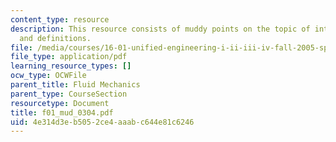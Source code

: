 ```yaml
---
content_type: resource
description: This resource consists of muddy points on the topic of intro concepts
  and definitions.
file: /media/courses/16-01-unified-engineering-i-ii-iii-iv-fall-2005-spring-2006/4e314d3eb5052ce4aaabc644e81c6246_f01_mud_0304.pdf
file_type: application/pdf
learning_resource_types: []
ocw_type: OCWFile
parent_title: Fluid Mechanics
parent_type: CourseSection
resourcetype: Document
title: f01_mud_0304.pdf
uid: 4e314d3e-b505-2ce4-aaab-c644e81c6246
---
```

